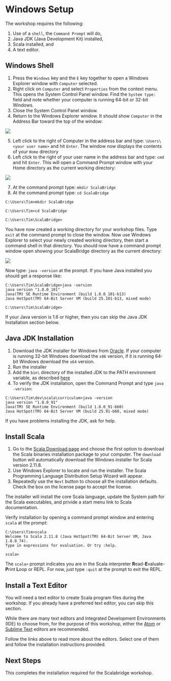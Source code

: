 # Windows Setup
The workshop requires the following:
1. Use of a `shell`, the `Command Prompt` will do,
2. Java JDK (Java Development Kit) installed,
3. Scala installed, and
4. A text editor.

## Windows Shell
1. Press the `Windows` key and the `E` key together to open a Windows Explorer window with `Computer` selected.
2. Right click on `Computer` and select `Properties` from the context menu. This opens the System Control Panel window. Find the `System type:` field and note whether your computer is running 64-bit or 32-bit Windows.
3. Close the System Control Panel window.
4. Return to the Windows Explorer window. It should show `Computer` in the Address Bar toward the top of the window:

![](/img/address_bar.png)

5. Left click to the right of Computer in the address bar and type: `\Users\<your user name>` and hit `Enter`. The window now displays the contents of your `Home` directory
6. Left click to the right of your user name in the address bar and type: `cmd` and hit `Enter`. This will open a Command Prompt window with your Home directory as the current working directory:

![](/img/command_prompt.png)

7. At the command prompt type: `mkdir ScalaBridge`
8. At the command prompt type: `cd ScalaBridge`
```
C:\Users\Tim>mkdir ScalaBridge

C:\Users\Tim>cd ScalaBridge

C:\Users\Tim\ScalaBridge>
```
You have now created a working directory for your workshop files. Type `exit` at the command prompt to close the window. Now use Windows Explorer to select your newly created working directory, then start a command shell in that directory. You should now have a command prompt window open showing your ScalaBridge directory as the current directory:

![](/img/scala_bridge_directory.png)

Now type: `java -version` at the prompt. If you have Java installed you should get a response like:
```
C:\Users\Tim\ScalaBridge>java -version
java version "1.8.0_101"
Java(TM) SE Runtime Environment (build 1.8.0_101-b13)
Java HotSpot(TM) 64-Bit Server VM (build 25.101-b13, mixed mode)

C:\Users\Tim\ScalaBridge>
```
If your Java version is 1.6 or higher, then you can skip the Java JDK Installation section below.

## Java JDK Installation
1. Download the JDK installer for Windows from [Oracle](http://www.oracle.com/technetwork/java/javase/downloads/index.html). If your computer is running 32-bit Windows download the `x86` version, if it is running 64-bit Windows download the `x64` version.
2. Run the installer
3. Add the `bin\` directory of the installed JDK to the PATH environment variable, as described [here](http://www.java.com/en/download/help/path.xml)
4. To verify the JDK installation, open the Command Prompt and type `java -version`:
```
C:\Users\Tim\dev\scala\curriculum>java -version
java version "1.8.0_91"
Java(TM) SE Runtime Environment (build 1.8.0_91-b60)
Java HotSpot(TM) 64-Bit Server VM (build 25.91-b60, mixed mode)
```
If you have problems installing the JDK, ask for help.
## Install Scala
1. Go to the [Scala Download page](http://www.scala-lang.org/download/) and choose the first option to download the Scala binaries installation package to your computer. The `download` button will automatically download the Windows installer for  Scala version 2.11.8.
2. Use Windows Explorer to locate and run the installer. The Scala Programming Language Distribution Setup Wizard will appear.
3. Repeatedly use the `Next` button to choose all the installation defaults. Check the box on the license page to accept the license.

The installer will install the core Scala language, update the System path for the Scala executables, and privide a start menu link to Scala documentation.

Verify installation by opening a command prompt window and entering `scala` at the prompt:
```
C:\Users\Tim>scala                                                         
Welcome to Scala 2.11.8 (Java HotSpot(TM) 64-Bit Server VM, Java 1.8.0_74).
Type in expressions for evaluation. Or try :help.                          
                                                                           
scala>        
```
The `scala>` prompt indicates you are in the Scala interpreter **R**ead-**E**valuate-**P**rint **L**oop or REPL. For now, just type `:quit` at the prompt to exit the REPL.
## Install a Text Editor
You will need a text editor to create Scala program files during the workshop. If you already have a preferred text editor, you can skip this section.

While there are many text editors and Integrated Development Environments (IDE) to choose from, for the purpose of this workshop, either the [Atom](https://atom.io/) or [Sublime Text](https://www.sublimetext.com/3) editors are recommended. 

Follow the links above to read more about the editors. Select one of them and follow the installation instructions provided.

## Next Steps
This completes the installation required for the Scalabridge workshop.
                                                             
